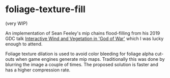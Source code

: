 # foliage-texture-fill
(very WIP)

An implementation of Sean Feeley's mip chains flood-filling from his 2019 GDC talk [Interactive Wind and Vegetation in 'God of War'](https://schedule2019.gdconf.com/session/interactive-wind-and-vegetation-in-god-of-war/860472) which I was lucky enough to attend.

Foliage texture dilation is used to avoid color bleeding for foliage alpha cut-outs when game engines generate mip maps. Traditionally this was done by blurring the image a couple of times. The proposed solution is faster and has a higher compression rate.
